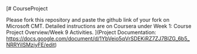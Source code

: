 [# CourseProject

Please fork this repository and paste the github link of your fork on Microsoft CMT. Detailed instructions are on Coursera under Week 1: Course Project Overview/Week 9 Activities.
](Project Documentation: https://docs.google.com/document/d/1YbVeio5qVrSDEKiRZ7ZJ7BlZG_6b5_NRRYiISMziyFE/edit)
